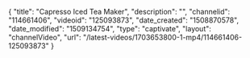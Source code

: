 {
    "title": "Capresso Iced Tea Maker",
    "description": "",
    "channelid": "114661406",
    "videoid": "125093873",
    "date_created": "1508870578",
    "date_modified": "1509134754",
    "type": "captivate",
    "layout": "channelVideo",
    "url": "\/latest-videos\/1703653800-1-mp4\/114661406-125093873"
}